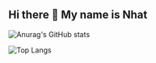 ## Hi there 👋 My name is Nhat

<!--
**nhattpm6598/nhattpm6598** is a ✨ _special_ ✨ repository because its `README.md` (this file) appears on your GitHub profile.

Here are some ideas to get you started:

- 🔭 I’m currently working on ...
- 🌱 I’m currently learning ...
- 👯 I’m looking to collaborate on ...
- 🤔 I’m looking for help with ...
- 💬 Ask me about ...
- 📫 How to reach me: ...
- 😄 Pronouns: ...
- ⚡ Fun fact: ...
-->

![Anurag's GitHub stats](https://github-readme-stats.vercel.app/api?username=nhattpm6598&show_icons=true&theme=transparent)

<!-- -->

![Top Langs](https://github-readme-stats.vercel.app/api/top-langs/?username=nhattpm6598&layout=compact)


